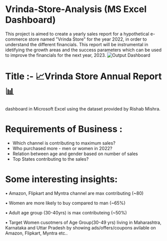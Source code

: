 # Vrinda-Store-Analysis (MS Excel Dashboard)

This project is aimed to create a yearly sales report for a hypothetical e-commerce store named "Vrinda Store" for the year 2022, in order to understand the different financials. This report will be instrumental in idetifying the growth areas and the success parameters which can be used to improve the financials for the next year, 2023.
![Output Dashboard](https://github.com/user-attachments/assets/51817301-a1ec-49bb-8c14-5da38c8f23eb)

# Title :- 📈Vrinda Store Annual Report 📊

dashboard in Microsoft Excel using the dataset provided by Rishab Mishra.

# Requirements of Business :
* Which channel is contributing to maximum sales?
* Who purchased more - men or women in 2022?
* Relation between age and gender based on number of sales
* Top States contributing to the sales?

# Some interesting insights:

• Amazon, Flipkart and Myntra channel are max contributing (~80)

• Women are more likely to buy compared to man (~65%)

• Adult age group (30-40yrs) is max contributeing (~50%)

• Target Women cusotmers of Age Group(30-49 yrs) living in Maharashtra, Karnataka and Uttar Pradesh by showing ads/offers/coupons avilable on Amazon, Flipkart, Myntra etc..


